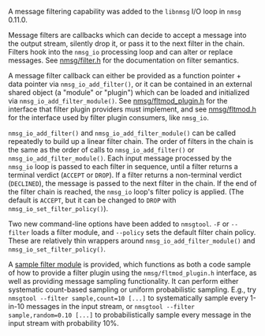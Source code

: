 A message filtering capability was added to the `libnmsg` I/O loop in `nmsg` 0.11.0.

Message filters are callbacks which can decide to accept a message into the output stream, silently drop it, or pass it to the next filter in the chain. Filters hook into the `nmsg_io` processing loop and can alter or replace messages. See [nmsg/filter.h](nmsg/filter.h) for the documentation on filter semantics.

A message filter callback can either be provided as a function pointer + data pointer via `nmsg_io_add_filter()`, or it can be contained in an external shared object (a "module" or "plugin") which can be loaded and initialized via `nmsg_io_add_filter_module()`. See [nmsg/fltmod_plugin.h](nmsg/fltmod_plugin.h) for the interface that filter plugin providers must implement, and see [nmsg/fltmod.h](nmsg/fltmod.h) for the interface used by filter plugin consumers, like `nmsg_io`.

`nmsg_io_add_filter()` and `nmsg_io_add_filter_module()` can be called repeatedly to build up a linear filter chain. The order of filters in the chain is the same as the order of calls to `nmsg_io_add_filter()` or `nmsg_io_add_filter_module()`. Each input message processed by the `nmsg_io` loop is passed to each filter in sequence, until a filter returns a terminal verdict (`ACCEPT` or `DROP`). If a filter returns a non-terminal verdict (`DECLINED`), the message is passed to the next filter in the chain. If the end of the filter chain is reached, the `nmsg_io` loop's filter policy is applied. (The default is `ACCEPT`, but it can be changed to `DROP` with `nmsg_io_set_filter_policy()`).

Two new command-line options have been added to `nmsgtool`. `-F` or `--filter` loads a filter module, and `--policy` sets the default filter chain policy. These are relatively thin wrappers around `nmsg_io_add_filter_module()` and `nmsg_io_set_filter_policy()`.

A [sample filter module](fltmod/nmsg_flt_sample.c) is provided, which functions as both a code sample of how to provide a filter plugin using the `nmsg/fltmod_plugin.h` interface, as well as providing message sampling functionality. It can perform either systematic count-based sampling or uniform probabilistic sampling. E.g., try `nmsgtool --filter sample,count=10 [...]` to systematically sample every 1-in-10 messages in the input stream, or `nmsgtool --filter sample,random=0.10 [...]` to probabilistically sample every message in the input stream with probability 10%.
